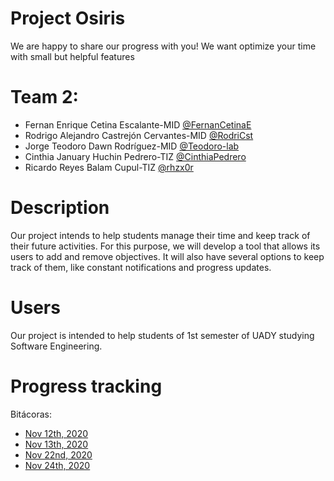 # Project Osiris
We are happy to share our progress with you! We want optimize your time with small but helpful features

# Team 2:
* Fernan Enrique Cetina Escalante-MID          [@FernanCetinaE](https://github.com/FernanCetinaE)
* Rodrigo Alejandro Castrejón Cervantes-MID    [@RodriCst](https://github.com/RodriCst)
* Jorge Teodoro Dawn Rodríguez-MID             [@Teodoro-lab](https://github.com/Teodoro-lab)
* Cinthia January Huchin Pedrero-TIZ           [@CinthiaPedrero](https://github.com/CinthiaPedrero)
* Ricardo Reyes Balam Cupul-TIZ                [@rhzx0r](https://github.com/rhzx0r)

# Description
Our project intends to help students manage their time and keep track of their future activities. For this purpose, we will develop a tool that allows its users to add and remove objectives. It will also have several options to keep track of them, like constant notifications and progress updates.

# Users
Our project is intended to help students of 1st semester of UADY studying Software Engineering.

# Progress tracking
Bitácoras:
* [Nov 12th, 2020](https://github.com/FernanCetinaE/TeamOsiris/blob/main/Documentaci%C3%B3n/Bitacoras/12th%20nov%202020.md)
* [Nov 13th, 2020](https://github.com/FernanCetinaE/TeamOsiris/blob/main/Documentaci%C3%B3n/Bitacoras/13th%20nov%202020.md)
* [Nov 22nd, 2020](https://github.com/FernanCetinaE/TeamOsiris/blob/main/Documentaci%C3%B3n/Bitacoras/22th%20nov%202020.md)
* [Nov 24th, 2020](Documentaci%C3%B3n/Bitacoras/24th%20nov%202020.md)

